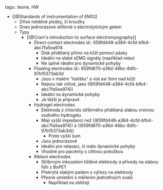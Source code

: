 tags:: teorie, HW

- [[@Standards of instrumentation of EMG]]
	- Dříve měděné plošky, či kroužky
	- Dnes jednorázové stříbrné s electrolytickým gelem
	- Typy
		- [[@Cram's introduction to surface electromyography]]
			- Direct contact electrodes
			  id:: 659fd448-a384-4cfd-bfb4-abc7fa5ea974
				- Disk přidělaný přímo na kůži pomocí pásky
				- Ideální na slabé sEMG signály (například relax)
				- Ne úplně ideální pro dynamické pohyby
			- Floating electrodes
			  id:: 659fd670-a36d-46bc-8dfc-97b15373ab3d
				- Jsou v malém "kalíšku" a visí asi 1mm nad kůží
				- Nejsou tak citlivé, jako ((659fd448-a384-4cfd-bfb4-abc7fa5ea974))
				- Ideální na dynamické pohyby
				- Je těžší je připravit
			- Hydrogel electrodes
				- Elektroda z chloridu stříbrného přidělaná slabou vrstvou vodivého hydrogelu
				- Mají vyšší impedanci než ((659fd448-a384-4cfd-bfb4-abc7fa5ea974)) a ((659fd670-a36d-46bc-8dfc-97b15373ab3d))
					- Proto vyšší šum
				- Jsou jednorázové
				- Ideální pro relaxaci, či málo dynamické pohyby
				- Vhodné pro pacienty s citlivou pokožkou
			- Ribbon electrodes
				- Stříbrným inkoustem tištěné elektrody a přívody na slabou fólii z BoPET
				- Překrýtá slabým padem s výřezy na elektrody
				- Přesné umístění s měřením jednotlivých svalů
					- Například na obličeji
